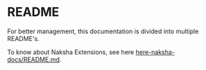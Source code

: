 # README

For better management, this documentation is divided into multiple README's.

To know about Naksha Extensions, see here [here-naksha-docs/README.md](here-naksha-docs/README.md).
